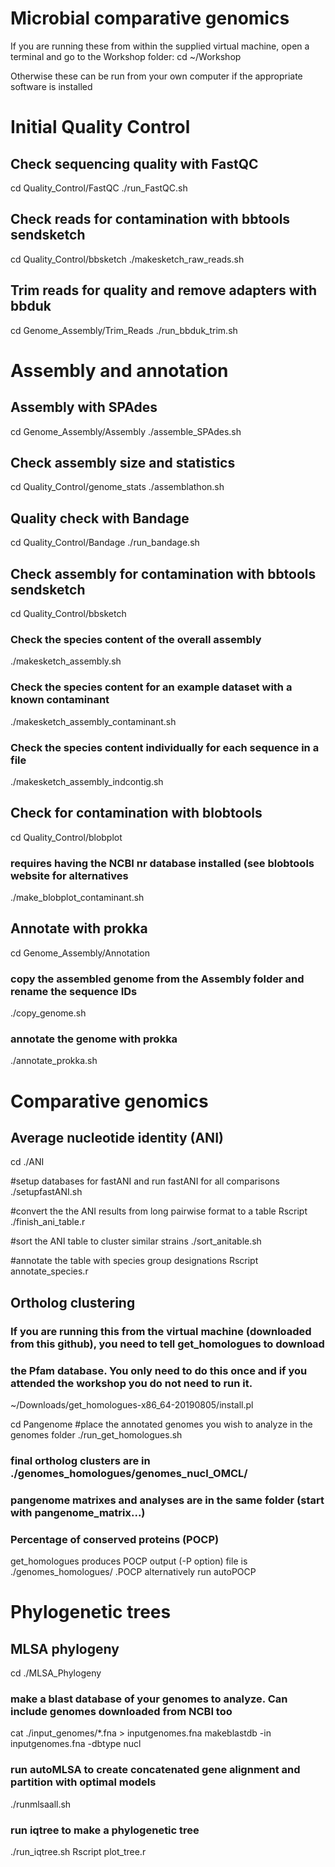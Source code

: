 # Microbial comparative genomics

If you are running these from within the supplied virtual machine, 
open a terminal and go to the Workshop folder:
cd ~/Workshop

Otherwise these can be run from your own computer if the appropriate software is installed

# Initial Quality Control

## Check sequencing quality with FastQC
 cd Quality_Control/FastQC
 ./run_FastQC.sh

## Check reads for contamination with bbtools sendsketch
 cd Quality_Control/bbsketch
 ./makesketch_raw_reads.sh

## Trim reads for quality and remove adapters with bbduk
 cd Genome_Assembly/Trim_Reads
 ./run_bbduk_trim.sh

# Assembly and annotation

## Assembly with SPAdes
 cd Genome_Assembly/Assembly
 ./assemble_SPAdes.sh

## Check assembly size and statistics
 cd Quality_Control/genome_stats
 ./assemblathon.sh

## Quality check with Bandage
 cd Quality_Control/Bandage
 ./run_bandage.sh


## Check assembly for contamination with bbtools sendsketch
 cd Quality_Control/bbsketch

 ### Check the species content of the overall assembly
 ./makesketch_assembly.sh

 ### Check the species content for an example dataset with a known contaminant
 ./makesketch_assembly_contaminant.sh

 ### Check the species content individually for each sequence in a file
 ./makesketch_assembly_indcontig.sh

## Check for contamination with blobtools
 cd Quality_Control/blobplot
 ### requires having the NCBI nr database installed (see blobtools website for alternatives
 ./make_blobplot_contaminant.sh

## Annotate with prokka
 cd Genome_Assembly/Annotation
 ### copy the assembled genome from the Assembly folder and rename the sequence IDs
 ./copy_genome.sh
 ### annotate the genome with prokka
 ./annotate_prokka.sh

# Comparative genomics

## Average nucleotide identity (ANI)
 cd ./ANI
 
 #setup databases for fastANI and run fastANI for all comparisons
 ./setupfastANI.sh
 
 #convert the the ANI results from long pairwise format to a table
 Rscript ./finish_ani_table.r
 
 #sort the ANI table to cluster similar strains
 ./sort_anitable.sh
 
 #annotate the table with species group designations
 Rscript annotate_species.r

## Ortholog clustering
 
 ### If you are running this from the virtual machine (downloaded from this github), you need to tell get_homologues to download
 ### the Pfam database. You only need to do this once and if you attended the workshop you do not need to run it.
 ~/Downloads/get_homologues-x86_64-20190805/install.pl


 cd Pangenome
 #place the annotated genomes you wish to analyze in the genomes folder
 ./run_get_homologues.sh
 ### final ortholog clusters are in ./genomes_homologues/genomes_nucl_OMCL/
 ### pangenome matrixes and analyses are in the same folder (start with pangenome_matrix...)
 ### Percentage of conserved proteins (POCP)
 get_homologues produces POCP output (-P option)
 file is ./genomes_homologues/   .POCP
 alternatively run autoPOCP
# Phylogenetic trees

## MLSA phylogeny
 cd ./MLSA_Phylogeny
 ### make a blast database of your genomes to analyze. Can include genomes downloaded from NCBI too
 cat ./input_genomes/*.fna > inputgenomes.fna 
 makeblastdb -in inputgenomes.fna -dbtype nucl
 ### run autoMLSA to  create concatenated gene alignment and partition with optimal models
 ./runmlsaall.sh
 ### run iqtree to make a phylogenetic tree
 ./run_iqtree.sh
 Rscript plot_tree.r
